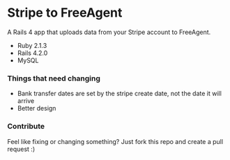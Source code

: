 # Stripe to FreeAgent

A Rails 4 app that uploads data from your Stripe account to FreeAgent.

- Ruby 2.1.3
- Rails 4.2.0
- MySQL

### Things that need changing

+ Bank transfer dates are set by the stripe create date, not the date it will arrive
+ Better design


### Contribute

Feel like fixing or changing something? Just fork this repo and create a pull request :)
